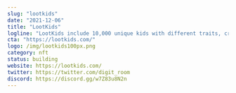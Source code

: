 ```yaml
---
slug: "lootkids"
date: "2021-12-06"
title: "LootKids"
logline: "LootKids include 10,000 unique kids with different traits, created by a custom algorithm on Solana blockchain. "
cta: "https://lootkids.com/"
logo: /img/lootkids100px.png
category: nft
status: building
website: https://lootkids.com/
twitter: https://twitter.com/digit_room
discord: https://discord.gg/w7Z83u8N2n
---
```

